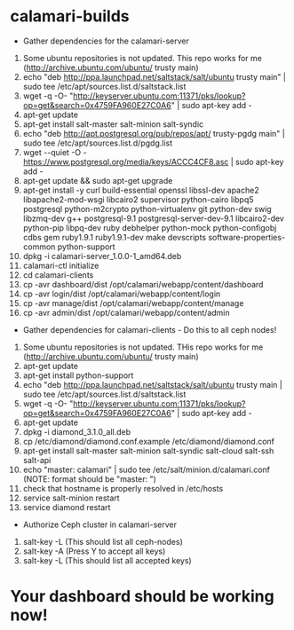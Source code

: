 # calamari-builds
* Gather dependencies for the calamari-server

 1) Some ubuntu repositories is not updated. This repo works for me (http://archive.ubuntu.com/ubuntu/ trusty main)
 2) echo "deb http://ppa.launchpad.net/saltstack/salt/ubuntu trusty main" | sudo tee /etc/apt/sources.list.d/saltstack.list
 3) wget -q -O- "http://keyserver.ubuntu.com:11371/pks/lookup?op=get&search=0x4759FA960E27C0A6" | sudo apt-key add -
 4) apt-get update
 5) apt-get install salt-master salt-minion salt-syndic
 6) echo "deb http://apt.postgresql.org/pub/repos/apt/ trusty-pgdg main" | sudo tee /etc/apt/sources.list.d/pgdg.list
 7)  wget --quiet -O - https://www.postgresql.org/media/keys/ACCC4CF8.asc | sudo apt-key add -
 8)  apt-get update && sudo apt-get upgrade
 9)  apt-get install -y curl build-essential openssl libssl-dev apache2 libapache2-mod-wsgi libcairo2 supervisor python-cairo libpq5 postgresql python-m2crypto python-virtualenv git python-dev swig libzmq-dev g++ postgresql-9.1 postgresql-server-dev-9.1 libcairo2-dev python-pip libpq-dev ruby debhelper python-mock python-configobj cdbs gem ruby1.9.1 ruby1.9.1-dev make devscripts software-properties-common python-support
 10) dpkg -i calamari-server_1.0.0-1_amd64.deb
 11) calamari-ctl initialize
 12) cd calamari-clients
 13) cp -avr dashboard/dist /opt/calamari/webapp/content/dashboard
 14) cp -avr login/dist /opt/calamari/webapp/content/login
 15) cp -avr manage/dist /opt/calamari/webapp/content/manage
 16) cp -avr admin/dist /opt/calamari/webapp/content/admin 

* Gather dependencies for calamari-clients - Do this to all ceph nodes!
 1)  Some ubuntu repositories is not updated. THis repo works for me (http://archive.ubuntu.com/ubuntu/ trusty main)
 2)  apt-get update
 3)  apt-get install python-support
 4)  echo "deb http://ppa.launchpad.net/saltstack/salt/ubuntu trusty main | sudo tee /etc/apt/sources.list.d/saltstack.list
 5)  wget -q -O- "http://keyserver.ubuntu.com:11371/pks/lookup?op=get&search=0x4759FA960E27C0A6" | sudo apt-key add -
 6)  apt-get update
 7)  dpkg -i diamond_3.1.0_all.deb
 8)  cp /etc/diamond/diamond.conf.example /etc/diamond/diamond.conf
 9)  apt-get install salt-master salt-minion salt-syndic salt-cloud salt-ssh salt-api
 10) echo "master: calamari" | sudo tee /etc/salt/minion.d/calamari.conf (NOTE: format should be "master: <hostname>")
 11) check that hostname is properly resolved in /etc/hosts
 12) service salt-minion restart
 13) service diamond restart 

* Authorize Ceph cluster in calamari-server
 1) salt-key -L (This should list all ceph-nodes)
 2) salt-key -A (Press Y to accept all keys)
 3) salt-key -L (This should list all accepted keys)

# Your dashboard should be working now!
